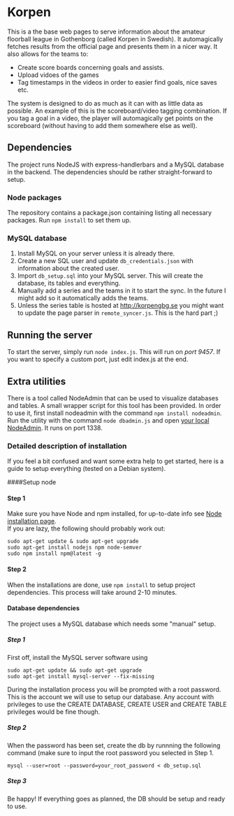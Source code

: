 # Korpen
This is a the base web pages to serve information about the amateur floorball league in Gothenborg (called Korpen in Swedish). It automagically fetches results from the official page and presents them in a nicer way.
It also allows for the teams to:
* Create score boards concerning goals and assists.
* Upload vidoes of the games
* Tag timestamps in the videos in order to easier find goals, nice saves etc.

The system is designed to do as much as it can with as little data as possible. An example of this is the scoreboard/video tagging combination. If you tag a goal in a video, the player will automagically get points on the scoreboard (without having to add them somewhere else as well).

## Dependencies
The project runs NodeJS with express-handlerbars and a MySQL database in the backend. The dependencies should be rather straight-forward to setup.

### Node packages
The repository contains a package.json containing listing all necessary packages. Run ```npm install``` to set them up.

### MySQL database
1. Install MySQL on your server unless it is already there.
2. Create a new SQL user and update ```db_credentials.json``` with information about the created user.
3. Import ```db_setup.sql``` into your MySQL server. This will create the database, its tables and everything.
4. Manually add a series and the teams in it to start the sync. In the future I might add so it automatically adds the teams.
5. Unless the series table is hosted at http://korpengbg.se you might want to update the page parser in ```remote_syncer.js```. This is the hard part ;)

## Running the server
To start the server, simply run ``` node index.js ```. This will run on *port 9457*.
If you want to specify a custom port, just edit index.js at the end.

## Extra utilities
There is a tool called NodeAdmin that can be used to visualize databases and tables. A small wrapper script for this tool has been provided. In order to use it, first install nodeadmin with the command ```npm install nodeadmin```.  
Run the utility with the command ```node dbadmin.js``` and open [your local NodeAdmin](http://localhost:1338/nodeadmin). It runs on port 1338.


### Detailed description of installation
If you feel a bit confused and want some extra help to get started, here is a guide to setup everything (tested on a Debian system).

####Setup node

#### Step 1
Make sure you have Node and npm installed, for up-to-date info see [Node installation page](https://docs.npmjs.com/getting-started/installing-node).  
If you are lazy, the following should probably work out:
```
sudo apt-get update & sudo apt-get upgrade
sudo apt-get install nodejs npm node-semver
sudo npm install npm@latest -g
```
#### Step 2
When the installations are done, use ```npm install``` to setup project dependencies. This process will take around 2-10 minutes.

#### Database dependencies
The project uses a MySQL database which needs some "manual" setup.
##### Step 1
First off, install the MySQL server software using 
```
sudo apt-get update && sudo apt-get upgrade
sudo apt-get install mysql-server --fix-missing
```
During the installation process you will be prompted with a root password. This is the account we will use to setup our database. Any account with privileges to use the CREATE DATABASE, CREATE USER and CREATE TABLE privileges would be fine though.

##### Step 2
When the password has been set, create the db by runnning the following command (make sure to input the root password you selected in Step 1.
```
mysql --user=root --password=your_root_password < db_setup.sql
```

##### Step 3
Be happy! If everything goes as planned, the DB should be setup and ready to use.
